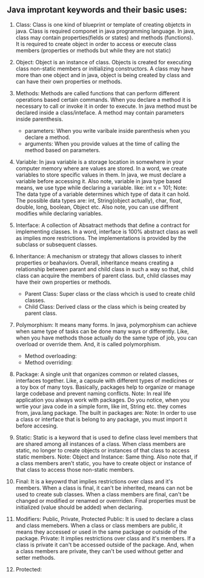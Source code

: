 ## Java improtant keywords and their basic uses:
 
1. Class: Class is one kind of blueprint or template of creating objetcts in java. Class is required componet in java programming language. In java, class may contain properties(fields or states) and methods (functions). It is required to create object in order to access or execute class members (properties or methods but while they are not static)

2. Object: Object is an instance of class. Objects is created for executing class non-static members or initializing constructors. A class may have more than one object and in java, object is being created by class and can have their own properties or methods.

3. Methods: Methods are called functions that can perform different operations based certain commands. When you declare a method it is necessary to call or invoke it in order to execute. In java method must be declared inside a class/inteface. A method may contain parameters inside parenthesis. 
   - parameters: When you write varibale inside parenthesis when you declare a method.
    - arguments: When you provide values at the time of calling the method based on parameters.

4. Variable: In java variable is a storage location in somewhere in your computer memory where are values are stored. In a word, we create variables to store specific values in them. In java, we must declare a  variable before accessing it. Also note, variable in java type based means, we use type while declaring a variable. 
like: int x = 101;
Note: The data type of a variable determines which type of data it can hold. 
The possible data types are: int, String(object actually), char, float, double, long, boolean, Object etc.
Also note, you can use diffrent modifies while declaring variables.

5. Interface: A collection of Absatract methods that define a contract for implementing classes. In a word, interface is 100% abstract class as well as implies more restrictions.
The implementations is provided by the subclass or subsequent classes.

6. Inheritance: A mechanism or strategy that allows classes to inherit properties or beahaviors. Overall, inheritance means creating a relationship between parant and child class in such a way so that, child class can acquire the members of parent class. but, child classes may have their own properties or methods.
    - Parent Class: Super class or the class whcich is used to create child classes.
    - Child Class: Derived class or the class which is being created by parent class.


7. Polymorphism: It means many forms. In java, polymorphism can achieve when same type of tasks can be done many ways or differently. Like, when you have methods those actually do the same type of job, you can overload or override them. And, it is called polymorphism.
    - Method overloading: 
    - Method overriding:

8. Package: A single unit that organizes common or related classes, interfaces together. Like, a capsule with different types of medicines or a toy box of many toys. Basically, packages help to organize or manage large codebase and prevent naming conflicts.
Note: In real life application you always work with packages. Do you notice, when you wrtie your java code in a simple form, like int, String etc. they comes from, java.lang package. The built in packages are: 
Note: In order to use a class or interface that is belong to any package, you must import it before accesing.

9. Static: Static is a keyword that is used to define class level members that are shared among all instances of a class. When class members are static, no longer to create objects or instances of that class to access static members.
Note: Object and Instance: Same thing. Also note that, if a class members aren't static, you have to create object or instance of that class to access those non-static members. 

10. Final: It is a keyowrd that implies restrictions over class and it's members. When a class is final, it can't be inherited, means can not be used to create sub classes. When a class members are final, can't be changed or modified or renamed or overrriden. Final properties must be initialized (value should be added) when declaring.

11. Modifiers: Public, Private, Protected
Public: It is used to declare a class and class memebers. When a class or class members are public, it means they accessed or used in the same package or outside of the package. 
Private: It implies restrictions over class and it's members. If a class is private it can't be accessed outside of the package. And, when a class members are private, they can't be used without getter and setter methods.

12. Protected: 
